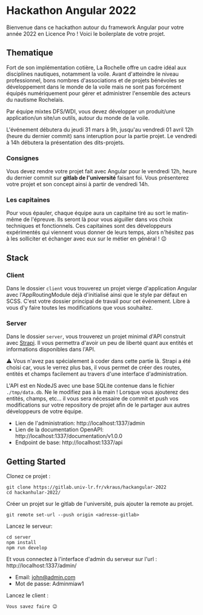 # Hackathon Angular 2022

Bienvenue dans ce hackathon autour du framework Angular pour votre année 2022 en Licence Pro !
Voici le boilerplate de votre projet.

## Thematique
Fort de son implémentation cotière, La Rochelle offre un cadre idéal aux disciplines nautiques, notamment la voile. Avant d'atteindre le niveau professionnel, bons nombres d'associations et de projets bénévoles se développement dans le monde de la voile mais ne sont pas forcément équipés numériquement pour gérer et administrer l'ensemble des acteurs du nautisme Rochelais.

Par équipe mixtes DFS/WDI, vous devez développer un produit/une application/un site/un outils, autour du monde de la voile.

L'événement débutera du jeudi 31 mars à 9h, jusqu'au vendredi 01 avril 12h (heure du dernier commit) sans interuption pour la partie projet. Le vendredi à 14h débutera la présentation des dits-projets.

### Consignes
Vous devez rendre votre projet fait avec Angular pour le vendredi 12h, heure du dernier commit sur **gitlab de l'université** faisant foi.
Vous présenterez votre projet et son concept ainsi à partir de vendredi 14h.

### Les capitaines

Pour vous épauler, chaque équipe aura un capitaine tiré au sort le matin-même de l'épreuve. Ils seront là pour vous aiguiller dans vos choix techniques et fonctionnels. Ces capitaines sont des développeurs expérimentés qui viennent vous donner de leurs temps, alors n'hésitez pas à les solliciter et échanger avec eux sur le métier en général ! 😉

## Stack

### Client

Dans le dossier `client` vous trouverez un projet vierge d'application Angular avec l'AppRoutingModule déjà d'initialisé ainsi que le style par défaut en SCSS.
C'est votre dossier principal de travail pour cet événement. Libre à vous d'y faire toutes les modifications que vous souhaitez.

### Server

Dans le dossier `server`, vous trouverez un projet minimal d'API construit avec [Strapi](https://strapi.io/). Il vous permettra d'avoir un peu de liberté quant aux entités et informations disponibles dans l'API.

⚠️ Vous n'avez pas spécialement à coder dans cette partie là. Strapi a été choisi car, vous le verrez plus bas, il vous permet de créer des routes, entités et champs facilement au travers d'une interface d'administration. 

L'API est en NodeJS avec une base SQLite contenue dans le fichier `./tmp/data.db`. Ne le modifiez pas à la main !
Lorsque vous ajouterez des entités, champs, etc... il vous sera nécessaire de commit et push vos modifications sur votre repository de projet afin de le partager aux autres développeurs de votre équipe.

- Lien de l'administration: http://localhost:1337/admin
- Lien de la documentation OpenAPI: http://localhost:1337/documentation/v1.0.0
- Endpoint de base: http://localhost:1337/api

## Getting Started

Clonez ce projet : 
```
git clone https://gitlab.univ-lr.fr/vkraus/hackangular-2022
cd hackanhular-2022/
```

Créer un projet sur le gitlab de l'université, puis ajouter la remote au projet.
```
git remote set-url --push origin <adresse-gitlab>
```

Lancez le serveur:
```
cd server
npm install
npm run develop
```
Et vous connectez à l'interface d'admin du serveur sur l'url : http://localhost:1337/admin/

- Email: john@admin.com
- Mot de passe: Adminmiaw1

Lancez le client : 
```
Vous savez faire 😉
```